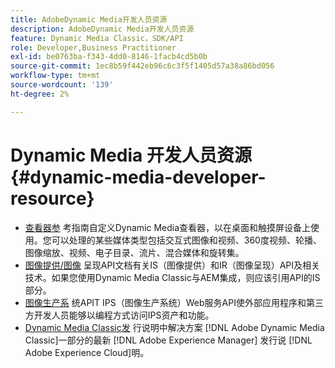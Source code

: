```yaml
---
title: AdobeDynamic Media开发人员资源
description: AdobeDynamic Media开发人员资源
feature: Dynamic Media Classic，SDK/API
role: Developer,Business Practitioner
exl-id: be0763ba-f343-4dd0-8146-1facb4cd5b0b
source-git-commit: 1ec8b59f442eb96c6c3f5f1405d57a38a86bd056
workflow-type: tm+mt
source-wordcount: '139'
ht-degree: 2%

---
```


# Dynamic Media 开发人员资源{#dynamic-media-developer-resource}

* [查看器参](/help/aem-viewers-ref/homeviewers.md)<!-- (https://experienceleague.adobe.com/docs/dynamic-media-developer-resources/library/home.html?lang=en) -->
考指南自定义Dynamic Media查看器，以在桌面和触摸屏设备上使用。您可以处理的某些媒体类型包括交互式图像和视频、360度视频、轮播、图像缩放、视频、电子目录、流片、混合媒体和旋转集。
* [图像提供/图像](/help/aem-is-ir-api/homeisir.md)<!-- (https://experienceleague.adobe.com/docs/dynamic-media-developer-resources/image-serving-api/home.html?lang=en) -->
呈现API文档有关IS（图像提供）和IR（图像呈现）API及相关技术。如果您使用Dynamic Media Classic与AEM集成，则应该引用API的IS部分。
* [图像生产系](/help/aem-ips-api/c-overview.md)
统APIT IPS（图像生产系统）Web服务API使外部应用程序和第三方开发人员能够以编程方式访问IPS资产和功能。
* [Dynamic Media Classic发](/help/s7-release-notes/s7rn2017.md)
行说明中解决方案 [!DNL Adobe Dynamic Media Classic]一部分的最新 [!DNL Adobe Experience Manager] 发行说 [!DNL Adobe Experience Cloud]明。
